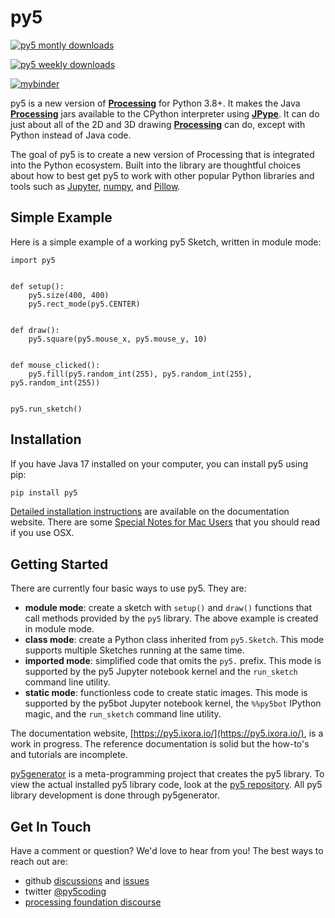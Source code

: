 # py5

[![py5 montly downloads](https://pepy.tech/badge/py5/month)](https://pepy.tech/project/py5)

[![py5 weekly downloads](https://pepy.tech/badge/py5/week)](https://pepy.tech/project/py5)

[![mybinder](https://mybinder.org/badge_logo.svg)](https://mybinder.org/v2/gh/py5coding/py5examples/HEAD?urlpath=lab)

py5 is a new version of [**Processing**][processing] for Python 3.8+. It makes the Java [**Processing**][processing] jars available to the CPython interpreter using [**JPype**][jpype]. It can do just about all of the 2D and 3D drawing [**Processing**][processing] can do, except with Python instead of Java code.

The goal of py5 is to create a new version of Processing that is integrated into the Python ecosystem. Built into the library are thoughtful choices about how to best get py5 to work with other popular Python libraries and tools such as [Jupyter][jupyter], [numpy][numpy], and [Pillow][pillow].

## Simple Example

Here is a simple example of a working py5 Sketch, written in module mode:

```python3
import py5


def setup():
    py5.size(400, 400)
    py5.rect_mode(py5.CENTER)


def draw():
    py5.square(py5.mouse_x, py5.mouse_y, 10)


def mouse_clicked():
    py5.fill(py5.random_int(255), py5.random_int(255), py5.random_int(255))


py5.run_sketch()
```

## Installation

If you have Java 17 installed on your computer, you can install py5 using pip:

```bash
pip install py5
```

[Detailed installation instructions](https://py5.ixora.io/content/install.html) are available on the documentation website. There are some [Special Notes for Mac Users](https://py5.ixora.io/content/osx_users.html) that you should read if you use OSX.

## Getting Started

There are currently four basic ways to use py5. They are:

* **module mode**: create a sketch with `setup()` and `draw()` functions that call methods provided by the `py5` library. The above example is created in module mode.
* **class mode**: create a Python class inherited from `py5.Sketch`. This mode supports multiple Sketches running at the same time.
* **imported mode**: simplified code that omits the `py5.` prefix. This mode is supported by the py5 Jupyter notebook kernel and the `run_sketch` command line utility.
* **static mode**: functionless code to create static images. This mode is supported by the py5bot Jupyter notebook kernel, the `%%py5bot` IPython magic, and the `run_sketch` command line utility.

The documentation website, [https://py5.ixora.io/](https://py5.ixora.io/), is a work in progress. The reference documentation is solid but the how-to's and tutorials are incomplete.

[py5generator][py5_generator_repo] is a meta-programming project that creates the py5 library. To view the actual installed py5 library code, look at the [py5 repository][py5_repo]. All py5 library development is done through py5generator.

## Get In Touch

Have a comment or question? We'd love to hear from you! The best ways to reach out are:

* github [discussions](https://github.com/py5coding/py5generator/discussions) and [issues](https://github.com/py5coding/py5generator/issues)
* twitter [@py5coding](https://twitter.com/py5coding)
* [processing foundation discourse](https://discourse.processing.org/)

[py5_repo]: https://github.com/py5coding/py5
[py5_generator_repo]: https://github.com/py5coding/py5generator
[processing]: https://github.com/processing/processing4
[jpype]: https://github.com/jpype-project/jpype

[jupyter]: https://jupyter.org/
[numpy]: https://numpy.org/
[pillow]: https://python-pillow.org/
